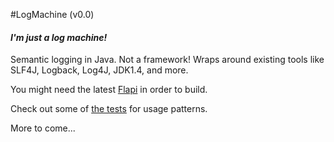 #LogMachine (v0.0)
#### *I'm just a log machine!*

Semantic logging in Java. Not a framework!
Wraps around existing tools like SLF4J, Logback, Log4J, JDK1.4, and more.

You might need the latest [Flapi](https://github.com/UnquietCode/Flapi) in order to build.

Check out some of [the tests](https://github.com/UnquietCode/LogMachine/blob/master/lm-core/src/test/java/unquietcode/tools/logmachine/TestBasicLogMachine.java#L143) for usage patterns.

More to come...
